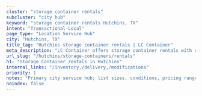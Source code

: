```yaml
---
cluster: "storage container rentals"
subcluster: "city hub"
keyword: "storage container rentals Hutchins, TX"
intent: "Transactional-Local"
page_type: "Location Service Hub"
city: "Hutchins, TX"
title_tag: "Hutchins storage container rentals | LC Container"
meta_description: "LC Container offers storage container rentals with delivery in Hutchins, TX. Local. Fast quotes. Since 2003."
url_slug: "/hutchins/storage-containers/rentals"
h1: "Storage Container rentals in Hutchins"
internal_links: "/inventory,/delivery,/modifications"
priority: 1
notes: "Primary city service hub; list sizes, conditions, pricing ranges, photos, testimonials."
noindex: false
---
```


<!-- TODO: Add unique city/inventory copy, images, and internal links here. -->
